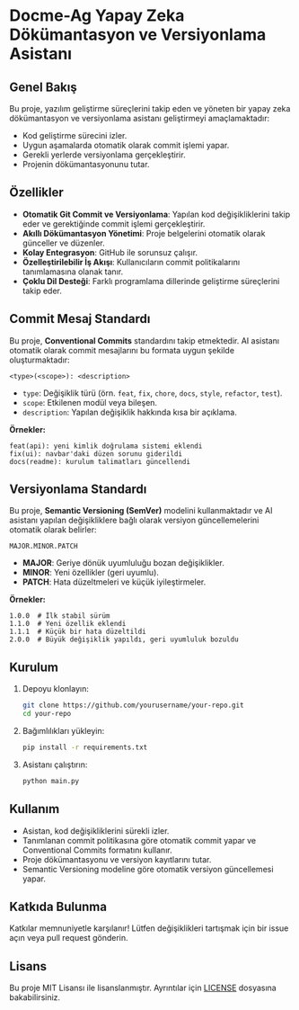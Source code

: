 # Docme-Ag Yapay Zeka Dökümantasyon ve Versiyonlama Asistanı

## Genel Bakış
Bu proje, yazılım geliştirme süreçlerini takip eden ve yöneten bir yapay zeka dökümantasyon ve versiyonlama asistanı geliştirmeyi amaçlamaktadır:
- Kod geliştirme sürecini izler.
- Uygun aşamalarda otomatik olarak commit işlemi yapar.
- Gerekli yerlerde versiyonlama gerçekleştirir.
- Projenin dökümantasyonunu tutar.

## Özellikler
- **Otomatik Git Commit ve Versiyonlama**: Yapılan kod değişikliklerini takip eder ve gerektiğinde commit işlemi gerçekleştirir.
- **Akıllı Dökümantasyon Yönetimi**: Proje belgelerini otomatik olarak günceller ve düzenler.
- **Kolay Entegrasyon**: GitHub ile sorunsuz çalışır.
- **Özelleştirilebilir İş Akışı**: Kullanıcıların commit politikalarını tanımlamasına olanak tanır.
- **Çoklu Dil Desteği**: Farklı programlama dillerinde geliştirme süreçlerini takip eder.

## Commit Mesaj Standardı
Bu proje, **Conventional Commits** standardını takip etmektedir. AI asistanı otomatik olarak commit mesajlarını bu formata uygun şekilde oluşturmaktadır:

```
<type>(<scope>): <description>
```

- `type`: Değişiklik türü (örn. `feat`, `fix`, `chore`, `docs`, `style`, `refactor`, `test`).
- `scope`: Etkilenen modül veya bileşen.
- `description`: Yapılan değişiklik hakkında kısa bir açıklama.

**Örnekler:**
```
feat(api): yeni kimlik doğrulama sistemi eklendi
fix(ui): navbar'daki düzen sorunu giderildi
docs(readme): kurulum talimatları güncellendi
```

## Versiyonlama Standardı
Bu proje, **Semantic Versioning (SemVer)** modelini kullanmaktadır ve AI asistanı yapılan değişikliklere bağlı olarak versiyon güncellemelerini otomatik olarak belirler:

```
MAJOR.MINOR.PATCH
```

- **MAJOR**: Geriye dönük uyumluluğu bozan değişiklikler.
- **MINOR**: Yeni özellikler (geri uyumlu).
- **PATCH**: Hata düzeltmeleri ve küçük iyileştirmeler.

**Örnekler:**
```
1.0.0  # İlk stabil sürüm
1.1.0  # Yeni özellik eklendi
1.1.1  # Küçük bir hata düzeltildi
2.0.0  # Büyük değişiklik yapıldı, geri uyumluluk bozuldu
```

## Kurulum
1. Depoyu klonlayın:
   ```sh
   git clone https://github.com/yourusername/your-repo.git
   cd your-repo
   ```
2. Bağımlılıkları yükleyin:
   ```sh
   pip install -r requirements.txt
   ```
3. Asistanı çalıştırın:
   ```sh
   python main.py
   ```

## Kullanım
- Asistan, kod değişikliklerini sürekli izler.
- Tanımlanan commit politikasına göre otomatik commit yapar ve Conventional Commits formatını kullanır.
- Proje dökümantasyonu ve versiyon kayıtlarını tutar.
- Semantic Versioning modeline göre otomatik versiyon güncellemesi yapar.

## Katkıda Bulunma
Katkılar memnuniyetle karşılanır! Lütfen değişiklikleri tartışmak için bir issue açın veya pull request gönderin.

## Lisans
Bu proje MIT Lisansı ile lisanslanmıştır. Ayrıntılar için [LICENSE](LICENSE) dosyasına bakabilirsiniz.
